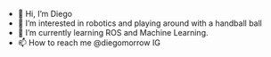 - 👋 Hi, I’m Diego 
- 👀 I’m interested in robotics and playing around with a handball ball
- 🌱 I’m currently learning ROS and Machine Learning.
- 📫 How to reach me @diegomorrow IG

<!---
Laos198/Laos198 is a ✨ special ✨ repository because its `README.md` (this file) appears on your GitHub profile.
You can click the Preview link to take a look at your changes.
--->

